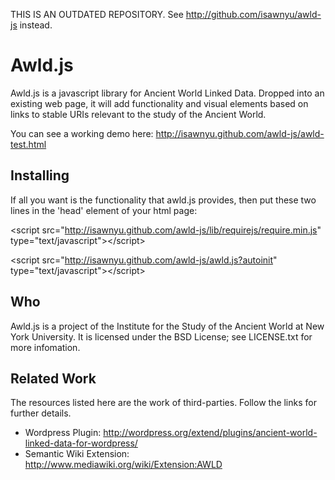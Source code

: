 THIS IS AN OUTDATED REPOSITORY. See http://github.com/isawnyu/awld-js instead.


Awld.js
=======

Awld.js is a javascript library for Ancient World Linked Data. Dropped into an existing web page, it will add functionality and visual elements based on links to stable URIs relevant to the study of the Ancient World.

You can see a working demo here: http://isawnyu.github.com/awld-js/awld-test.html

Installing
----------

If all you want is the functionality that awld.js provides, then put these two lines in the 'head' element of your html page:

&lt;script src="http://isawnyu.github.com/awld-js/lib/requirejs/require.min.js" type="text/javascript">&lt;/script>

&lt;script src="http://isawnyu.github.com/awld-js/awld.js?autoinit" type="text/javascript">&lt;/script>


Who
---

Awld.js is a project of the Institute for the Study of the Ancient World at New York University. It is licensed under the BSD License; see LICENSE.txt for more infomation.

Related Work
------------

The resources listed here are the work of third-parties. Follow the links for further details.

* Wordpress Plugin: http://wordpress.org/extend/plugins/ancient-world-linked-data-for-wordpress/
* Semantic Wiki Extension: http://www.mediawiki.org/wiki/Extension:AWLD
